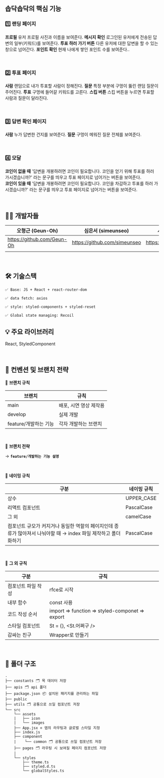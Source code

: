 ## 솝닥솝닥의 핵심 기능

### 1️⃣ 랜딩 페이지

**프로필** 유저 프로필 사진과 이름을 보여준다.
**메시지 확인** 로그인된 유저에게 전송된 답변의 일부(키워드)를 보여준다.
**투표 하러 가기 버튼** 다른 유저에 대한 답변을 할 수 있는 창으로 넘어간다.
**포인트 확인** 현재 나에게 쌓인 포인트 수를 보여준다..

<br />

### 2️⃣ 투표 페이지

**사람** 랜덤으로 내가 투표할 사람이 정해진다.
**질문** 특정 부분에 구멍이 뚫린 랜덤 질문이 주어진다. 
**투표** 구멍에 들어갈 키워드를 고른다.
**스킵 버튼** 스킵 버튼을 누르면 투표할 사람과 질문이 달라진다.

<br />

### 3️⃣ 답변 확인 페이지

**사람** 누가 답변한 건지를 보여준다.
**질문** 구멍이 메워진 질문 전체를 보여준다.

<br />

### 4️⃣ 모달

**코인이 없을 때** '답변을 개봉하려면 코인이 필요합니다. 코인을 얻기 위해 투표를 하러 가시겠습니까?' 라는 문구를 띄우고 투표 페이지로 넘어가는 버튼을 보여준다.<br/>
**코인이 있을 때** '답변을 개봉하려면 코인이 필요합니다. 코인을 차감하고 투표를 하러 가시겠습니까?' 라는 문구를 띄우고 투표 페이지로 넘어가는 버튼을 보여준다.


<br />

## 👨‍💻 개발자들
| 오형근 (Geun-Oh) | 심은서 (simeunseo) | 서아름 (seoAreum) |
| --- | --- | --- |
| https://github.com/Geun-Oh | https://github.com/simeunseo | https://github.com/Arooming |
|  |  |  |


<br />

## 🛠 기술스택

    ✅ Base: JS + React + react-router-dom

    ✅ data fetch: axios

    ✅ style: styled-components + styled-reset

    ✅ Global state managing: Recoil

## 💡 주요 라이브러리
React, StyledComponent

<br />

## 📄 컨벤션 및 브랜치 전략

🚀 **브랜치 규칙**

| 브랜치 | 규칙|
| --- | --- |
| main | 배포, 시연 영상 제작용 |
| develop | 실제 개발 |
| feature/개발하는 기능 | 각자 개발하는 브랜치 |

<br />

🚀 **브랜치 전략**

→ <strong>`feature/개발하는 기능 설명`</strong>

<br />

🚀 **네이밍 규칙**

| 구분 | 네이밍 규칙 |
| --- | --- |
| 상수 | UPPER_CASE |
| 리액트 컴포넌트 | PascalCase |
| 그 외 | camelCase |
| 컴포넌트 규모가 커지거나 동일한 역할의 페이지인데 종류가 많아져서 나눠야할 때 → index 파일 제작하고 폴더화하기 | PascalCase |

<br />

🚀 **그 외 규칙**

| 구분 | 규칙 |
| --- | --- |
| 컴포넌트 파일 작성 | rfce로 시작 |
| 내부 함수 | const 사용 |
| 코드 작성 순서 | import ⇒ function ⇒ styled-componet ⇒ export |
| 스타일 컴포넌트 | St = {}, <St.어쩌구 /> |
| 감싸는 친구 | Wrapper로 만들기 |

<br />

## 📁 폴더 구조
```
.
├── constants 🗂 목 데이터 저장
├── apis 🗂 api 폴더
├── package.json 📦 설치된 패키지를 관리하는 파일
├── public
├── utils 🗂 공통으로 쓰일 컴포넌트 저장
└── src
    └── assets
    |   ├── icon
    |   └── images
    ├── App.jsx ✡️ 앱의 라우팅과 글로벌 스타일 지정
    ├── index.js
    ├── component
    |    └── common 🗂 공통으로 쓰일 컴포넌트 저장
    ├── pages 🗂 라우팅 시 보여질 페이지 컴포넌트 저장
    │   
    └── styles
        ├── theme.ts
        ├── styled.d.ts	
        └── globalStyles.ts
        
```
